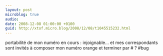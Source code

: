 ```yaml
---
layout: post
microblog: true
audio: 
date: 2008-12-08 01:00:00 +0100
guid: http://xtof.micro.blog/2008/12/08/t1045515232.html
---
```

portabilité de mon numéro en cours : injoignable... et mes correspondants sont invités à composer mon numéro orange et terminer par # ? #bug
